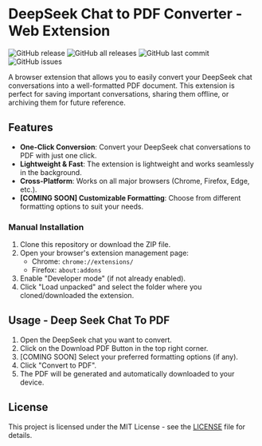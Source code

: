 # DeepSeek Chat to PDF Converter - Web Extension

![GitHub release](https://img.shields.io/github/v/release/Samxel/deepseek-to-pdf)
![GitHub all releases](https://img.shields.io/github/downloads/Samxel/deepseek-to-pdf/total)
![GitHub last commit](https://img.shields.io/github/last-commit/Samxel/deepseek-to-pdf)
![GitHub issues](https://img.shields.io/github/issues/Samxel/deepseek-to-pdf)

A browser extension that allows you to easily convert your DeepSeek chat conversations into a well-formatted PDF document. This extension is perfect for saving important conversations, sharing them offline, or archiving them for future reference.

## Features

- **One-Click Conversion**: Convert your DeepSeek chat conversations to PDF with just one click.
- **Lightweight & Fast**: The extension is lightweight and works seamlessly in the background.
- **Cross-Platform**: Works on all major browsers (Chrome, Firefox, Edge, etc.).
- **[COMING SOON] Customizable Formatting**: Choose from different formatting options to suit your needs.

### Manual Installation

1. Clone this repository or download the ZIP file.
2. Open your browser's extension management page:
   - Chrome: `chrome://extensions/`
   - Firefox: `about:addons`
3. Enable "Developer mode" (if not already enabled).
4. Click "Load unpacked" and select the folder where you cloned/downloaded the extension.

## Usage - Deep Seek Chat To PDF

1. Open the DeepSeek chat you want to convert.
2. Click on the Download PDF Button in the top right corner.
3. [COMING SOON] Select your preferred formatting options (if any).
4. Click "Convert to PDF".
5. The PDF will be generated and automatically downloaded to your device.

## License

This project is licensed under the MIT License - see the [LICENSE](LICENSE) file for details.
